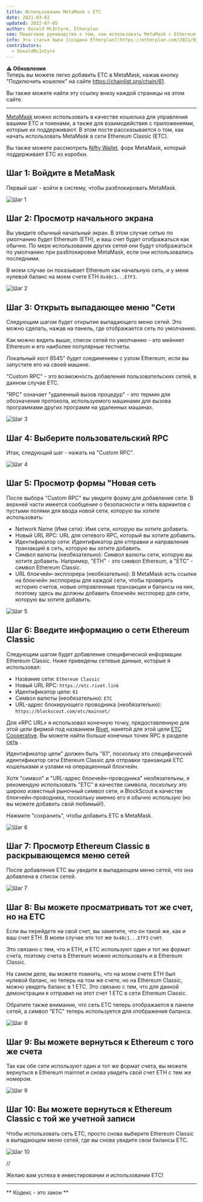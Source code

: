```yaml
---
title: Использование MetaMask с ETC
date: 2021-03-02
updated: 2022-07-05
author: Donald McIntyre, Etherplan
seo: Пошаговое руководство о том, как использовать MetaMask с Ethereum Classic для отправки ETC и взаимодействия с децентрализованными приложениями.
info: Эта статья была [создана Etherplan](https://etherplan.com/2021/03/02/how-to-connect-metamask-to-ethereum-classic/15512/). Дополнительные учебные материалы по Ethereum Classic, теории и криптовалютным концепциям можно найти на сайте [etherplan.com](https://etherplan.com).
contributors:
  - DonaldMcIntyre
---
```


**⚠️ Обновление**  
Теперь вы можете легко добавить ETC в MetaMask, нажав кнопку "Подключить кошелек" на сайте https://chainlist.org/chain/61.

Вы также можете найти эту ссылку внизу каждой страницы на этом сайте.

---

[MetaMask](https://metamask.io) можно использовать в качестве кошелька для управления вашими ETC и токенами, а также для взаимодействия с приложениями, которые их поддерживают. В этом посте рассказывается о том, как начать использовать MetaMask в сети Ethereum Classic (ETC).

Вы также можете рассмотреть [Nifty Wallet](https://chrome.google.com/webstore/detail/nifty-wallet/jbdaocneiiinmjbjlgalhcelgbejmnid?ucbcb=1), форк MetaMask, который поддерживает ETC из коробки.

## Шаг 1: Войдите в MetaMask

Первый шаг - войти в систему, чтобы разблокировать MetaMask.

![Шаг 1](./01.png)

## Шаг 2: Просмотр начального экрана

Вы увидите обычный начальный экран. В этом случае сетью по умолчанию будет Ethereum (ETH), и ваш счет будет отображаться как обычно. По мере использования других сетей они будут отображаться по умолчанию при разблокировке MetaMask, если они использовались последними.

В моем случае он показывает Ethereum как начальную сеть, и у меня нулевой баланс на моем счете ETH `0x48c1...EfF3`.

![Шаг 2](./02.png)

## Шаг 3: Открыть выпадающее меню "Сети

Следующим шагом будет открытие выпадающего меню сетей. Это можно сделать, нажав на панель, где отображается сеть по умолчанию.

Как можно видеть выше, список сетей по умолчанию - это мейннет Ethereum и его наиболее популярные тестнеты.

Локальный хост 8545" будет соединением с узлом Ethereum, если вы запустите его на своей машине.

"Custom RPC" - это возможность добавления пользовательских сетей, в данном случае ETC.

"RPC" означает "удаленный вызов процедур" - это термин для обозначения протокола, используемого машинами для вызова программами других программ на удаленных машинах.

![Шаг 3](./03.png)

## Шаг 4: Выберите пользовательский RPC

Итак, следующий шаг - нажать на "Custom RPC".

![Шаг 4](./04.png)

## Шаг 5: Просмотр формы "Новая сеть

После выбора "Custom RPC" вы увидите форму для добавления сети. В верхней части имеется сообщение о безопасности и пять вариантов с пустыми полями для ввода новой сети, которую вы хотите использовать:

- Network Name (Имя сети): Имя сети, которую вы хотите добавить.
- Новый URL RPC: URL для сетевого RPC, который вы хотите добавить.
- Идентификатор сети: Идентификатор для отправки и направления транзакций в сеть, которую вы хотите добавить.
- Символ валюты (необязательно): Символ валюты сети, которую вы хотите добавить. Например, "ETH" - это символ Ethereum, а "ETC" - символ Ethereum Classic.
- URL блокчейн-эксплорера (необязательно): В MetaMask есть ссылки на блокчейн эксплореры для каждой сети, чтобы проверить историю счетов, новые отправленные транзакции и балансы на них, поэтому здесь вы должны добавить блокчейн эксплорер для сети, которую вы хотите добавить.

![Шаг 5](./05.png)

## Шаг 6: Введите информацию о сети Ethereum Classic

Следующим шагом будет добавление специфической информации Ethereum Classic. Ниже приведены сетевые данные, которые я использовал:

- Название сети: `Ethereum Classic`
- Новый URL RPC: `https://etc.rivet.link`
- Идентификатор цепи: `61`
- Символ валюты (необязательно): `ETC`
- URL-адрес блокирующего проводника (необязательно): `https://blockscout.com/etc/mainnet/`

Для «RPC URL» я использовал конечную точку, предоставленную для этой цели фирмой под названием [Rivet](https://rivet.link/), нанятой для этой цели [ETC Cooperative](https://etccooperative.org). Вы можете найти больше конечных точек RPC в разделе [сеть](/network/endpoints) .

Идентификатор цепи" должен быть "61", поскольку это специфический идентификатор сети Ethereum Classic для отправки транзакций ETC кошельками и узлами на операционный блокчейн.

Хотя "символ" и "URL-адрес блокчейн-проводника" необязательны, я рекомендую использовать "ETC" в качестве символа, поскольку это широко известный рыночный символ сети, и BlockScout в качестве блокчейн-проводника, поскольку именно его я обычно использую (но вы можете добавить свой любимый!).

Нажмите "сохранить", чтобы добавить ETC в MetaMask.

![Шаг 6](./06-rivet.png)

## Шаг 7: Просмотр Ethereum Classic в раскрывающемся меню сетей

После добавления ETC вы увидите в выпадающем меню сетей, что она добавлена в список сетей.

![Шаг 7](./07.png)

## Шаг 8: Вы можете просматривать тот же счет, но на ETC

Если вы перейдете на свой счет, вы заметите, что он такой же, как и ваш счет ETH. В моем случае это тот же `0x48c1...EfF3` счет.

Это связано с тем, что и ETH, и ETC используют один и тот же формат счета, поэтому счета в Ethereum можно использовать и в Ethereum Classic.

На самом деле, вы можете помнить, что на моем счете ETH был нулевой баланс, но теперь на том же счете, но на Ethereum Classic, можно увидеть баланс в 1 ETC. Это связано с тем, что для данной демонстрации я отправил на этот счет 1 ETC в сети Ethereum Classic.

Обратите также внимание, что сеть ETC теперь отображается в панели сетей, а символ "ETC" теперь используется для отображения баланса.

![Шаг 8](./08.png)

## Шаг 9: Вы можете вернуться к Ethereum с того же счета

Так как обе сети используют один и тот же формат счета, вы можете вернуться в Ethereum mainnet и снова увидеть свой счет ETH с тем же номером.

![Шаг 9](./09.png)

## Шаг 10: Вы можете вернуться к Ethereum Classic с той же учетной записи

Чтобы использовать сеть ETC, просто снова выберите Ethereum Classic в выпадающем меню сетей, где вы снова увидите свои балансы ETC.

![Шаг 10](./10.png)

//

Желаю вам успеха в инвестировании и использовании ETC!

---

** Кодекс - это закон **
